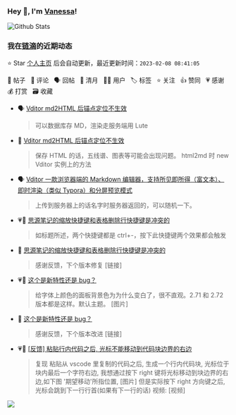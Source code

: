 ### Hey 👋, I'm [Vanessa](http://vanessa.b3log.org/)!

![Github Stats](https://github-readme-stats.vercel.app/api?username=Vanessa219&show_icons=true)

<!--events start -->

### 我在[链滴](https://ld246.com)的近期动态

⭐️ Star [个人主页](https://github.com/Vanessa219/Vanessa219) 后会自动更新，最近更新时间：`2023-02-08 08:41:05`

📝 帖子 &nbsp; 💬 评论 &nbsp; 🗣 回帖 &nbsp; 🌙 清月 &nbsp; 👨‍💻 用户 &nbsp; 🏷️ 标签 &nbsp; ⭐️ 关注 &nbsp; 👍 赞同 &nbsp; 💗 感谢 &nbsp; 💰 打赏 &nbsp; 🗃 收藏

* 🗣 [Vditor md2HTML 后锚点定位不生效](https://ld246.com/article/1675675932915/comment/1675695189447#comments)

  > 可以数据库存 MD，渲染走服务端用 Lute
* 💬 [Vditor md2HTML 后锚点定位不生效](https://ld246.com/article/1675675932915/comment/1675692643211#comments)

  > 保存 HTML 的话，五线谱、图表等可能会出现问题。 html2md 时 new Vditor 实例上的方法
* 🗣 [Vditor 一款浏览器端的 Markdown 编辑器，支持所见即所得（富文本）、即时渲染（类似 Typora）和分屏预览模式](https://ld246.com/article/1549638745630/comment/1675421938959#comments)

  > 上传到服务器上的话名字时服务器返回的，可以随机一下。
* 💗📝 [思源笔记的缩放快捷键和表格删除行快捷键是冲突的](https://ld246.com/article/1675319616295)

  > 如标题所述，两个快捷键都是 ctrl+-，按下此快捷键两个效果都会触发
* 💬 [思源笔记的缩放快捷键和表格删除行快捷键是冲突的](https://ld246.com/article/1675319616295/comment/1675324073910#comments)

  > 感谢反馈，下个版本修复 [链接]
* 💗📝 [这个是新特性还是 bug？](https://ld246.com/article/1675301336737)

  > 给字体上颜色的面板背景色为为什么变白了，很不直观。2.71 和 2.72 版本都是这样。默认主题。 [图片]
* 💬 [这个是新特性还是 bug？](https://ld246.com/article/1675301336737/comment/1675305337771#comments)

  > 感谢反馈，下个版本改进 [链接]
* 💗📝 [[反馈] 粘贴行内代码之后, 光标不能移动到代码块边界的右边](https://ld246.com/article/1675214015995)

  > 复现 粘贴从 vscode 里复制的代码之后, 生成一个行内代码块, 光标位于块内最后一个字符右边, 我想通过按下 right 键将光标移动到块边界的右边,如下图 '期望移动'所指位置, [图片] 但是实际按下 right 方向键之后,光标会跳到下一行行首(如果有下一行的话) 视频: [视频]


<!--events end -->

<a title="Hits" target="_blank" href="https://github.com/Vanessa219/Vanessa219"><img src="https://hits.b3log.org/Vanessa219/Vanessa219.svg"></a>
